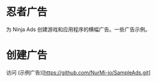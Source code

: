 # 忍者广告
为 Ninja Ads 创建游戏和应用程序的横幅广告。一些广告示例。
# 创建广告
访问 (示例广告)[https://github.com/NurMi-io/SampleAds.git]
